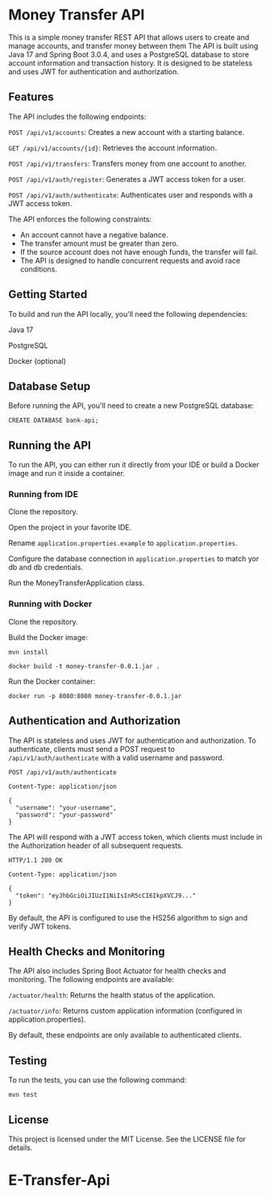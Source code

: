 # Money Transfer API
This is a simple money transfer REST API that allows users to create and manage accounts, and transfer money between them
The API is built using Java 17 and Spring Boot 3.0.4, and uses a PostgreSQL database to store account information and transaction history. 
It is designed to be stateless and uses JWT for authentication and authorization.

## Features
The API includes the following endpoints:

`POST /api/v1/accounts`: Creates a new account with a starting balance.

`GET /api/v1/accounts/{id}`: Retrieves the account information.

`POST /api/v1/transfers`: Transfers money from one account to another.

`POST /api/v1/auth/register`: Generates a JWT access token for a user.

`POST /api/v1/auth/authenticate`: Authenticates user and responds with a JWT access token.

The API enforces the following constraints:

- An account cannot have a negative balance.
- The transfer amount must be greater than zero.
- If the source account does not have enough funds, the transfer will fail.
- The API is designed to handle concurrent requests and avoid race conditions.

## Getting Started
To build and run the API locally, you'll need the following dependencies:

Java 17

PostgreSQL

Docker (optional)

## Database Setup

Before running the API, you'll need to create a new PostgreSQL database:

```
CREATE DATABASE bank-api;
```

## Running the API
To run the API, you can either run it directly from your IDE or build a Docker image and run it inside a container.

### Running from IDE
Clone the repository.

Open the project in your favorite IDE.

Rename `application.properties.example` to `application.properties`.

Configure the database connection in `application.properties` to match yor db and db credentials.

Run the MoneyTransferApplication class.

### Running with Docker

Clone the repository.

Build the Docker image:

```
mvn install

docker build -t money-transfer-0.0.1.jar .
```
Run the Docker container:
```
docker run -p 8080:8080 money-transfer-0.0.1.jar
```
## Authentication and Authorization

The API is stateless and uses JWT for authentication and authorization. 
To authenticate, clients must send a POST request to `/api/v1/auth/authenticate` with a valid username and password. 

```
POST /api/v1/auth/authenticate

Content-Type: application/json

{
  "username": "your-username",
  "password": "your-password"
}
```
The API will respond with a JWT access token, which clients must include in the Authorization header of all subsequent requests.

```
HTTP/1.1 200 OK

Content-Type: application/json

{
  "token": "eyJhbGciOiJIUzI1NiIsInR5cCI6IkpXVCJ9..."
}
```

By default, the API is configured to use the HS256 algorithm to sign and verify JWT tokens.

## Health Checks and Monitoring
The API also includes Spring Boot Actuator for health checks and monitoring. The following endpoints are available:

`/actuator/health`: Returns the health status of the application.

`/actuator/info`: Returns custom application information (configured in application.properties).

By default, these endpoints are only available to authenticated clients.

## Testing
To run the tests, you can use the following command:

```mvn test```

## License
This project is licensed under the MIT License. See the LICENSE file for details.
# E-Transfer-Api
